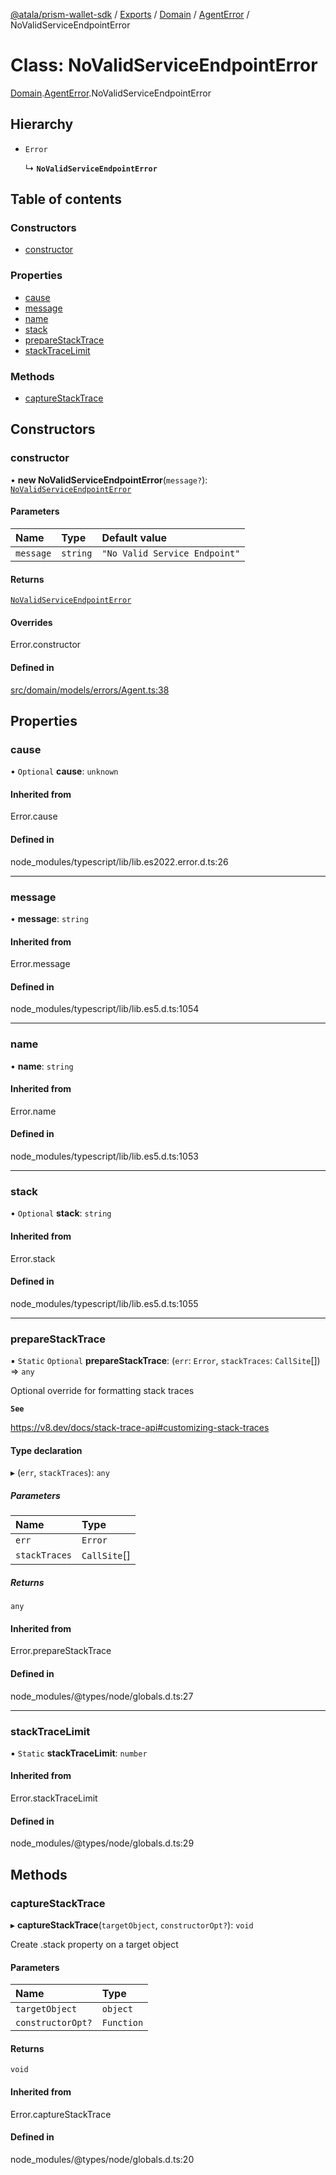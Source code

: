[@atala/prism-wallet-sdk](../README.md) / [Exports](../modules.md) / [Domain](../modules/Domain.md) / [AgentError](../modules/Domain.AgentError.md) / NoValidServiceEndpointError

# Class: NoValidServiceEndpointError

[Domain](../modules/Domain.md).[AgentError](../modules/Domain.AgentError.md).NoValidServiceEndpointError

## Hierarchy

- `Error`

  ↳ **`NoValidServiceEndpointError`**

## Table of contents

### Constructors

- [constructor](Domain.AgentError.NoValidServiceEndpointError.md#constructor)

### Properties

- [cause](Domain.AgentError.NoValidServiceEndpointError.md#cause)
- [message](Domain.AgentError.NoValidServiceEndpointError.md#message)
- [name](Domain.AgentError.NoValidServiceEndpointError.md#name)
- [stack](Domain.AgentError.NoValidServiceEndpointError.md#stack)
- [prepareStackTrace](Domain.AgentError.NoValidServiceEndpointError.md#preparestacktrace)
- [stackTraceLimit](Domain.AgentError.NoValidServiceEndpointError.md#stacktracelimit)

### Methods

- [captureStackTrace](Domain.AgentError.NoValidServiceEndpointError.md#capturestacktrace)

## Constructors

### constructor

• **new NoValidServiceEndpointError**(`message?`): [`NoValidServiceEndpointError`](Domain.AgentError.NoValidServiceEndpointError.md)

#### Parameters

| Name | Type | Default value |
| :------ | :------ | :------ |
| `message` | `string` | `"No Valid Service Endpoint"` |

#### Returns

[`NoValidServiceEndpointError`](Domain.AgentError.NoValidServiceEndpointError.md)

#### Overrides

Error.constructor

#### Defined in

[src/domain/models/errors/Agent.ts:38](https://github.com/hyperledger/identus-edge-agent-sdk-ts/blob/09a15046403a2249034c5ff5dfc7e6e562cd9171/src/domain/models/errors/Agent.ts#L38)

## Properties

### cause

• `Optional` **cause**: `unknown`

#### Inherited from

Error.cause

#### Defined in

node_modules/typescript/lib/lib.es2022.error.d.ts:26

___

### message

• **message**: `string`

#### Inherited from

Error.message

#### Defined in

node_modules/typescript/lib/lib.es5.d.ts:1054

___

### name

• **name**: `string`

#### Inherited from

Error.name

#### Defined in

node_modules/typescript/lib/lib.es5.d.ts:1053

___

### stack

• `Optional` **stack**: `string`

#### Inherited from

Error.stack

#### Defined in

node_modules/typescript/lib/lib.es5.d.ts:1055

___

### prepareStackTrace

▪ `Static` `Optional` **prepareStackTrace**: (`err`: `Error`, `stackTraces`: `CallSite`[]) => `any`

Optional override for formatting stack traces

**`See`**

https://v8.dev/docs/stack-trace-api#customizing-stack-traces

#### Type declaration

▸ (`err`, `stackTraces`): `any`

##### Parameters

| Name | Type |
| :------ | :------ |
| `err` | `Error` |
| `stackTraces` | `CallSite`[] |

##### Returns

`any`

#### Inherited from

Error.prepareStackTrace

#### Defined in

node_modules/@types/node/globals.d.ts:27

___

### stackTraceLimit

▪ `Static` **stackTraceLimit**: `number`

#### Inherited from

Error.stackTraceLimit

#### Defined in

node_modules/@types/node/globals.d.ts:29

## Methods

### captureStackTrace

▸ **captureStackTrace**(`targetObject`, `constructorOpt?`): `void`

Create .stack property on a target object

#### Parameters

| Name | Type |
| :------ | :------ |
| `targetObject` | `object` |
| `constructorOpt?` | `Function` |

#### Returns

`void`

#### Inherited from

Error.captureStackTrace

#### Defined in

node_modules/@types/node/globals.d.ts:20
